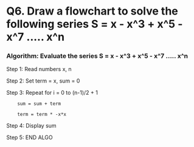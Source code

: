 # Q6. Draw a flowchart to solve the following series S = x - x^3 + x^5 - x^7 ..... x^n

### Algorithm: Evaluate the series S = x - x^3 + x^5 - x^7 ..... x^n

Step 1: Read numbers x, n

Step 2: Set term = x, sum = 0

Step 3: Repeat for i = 0 to (n-1)/2 + 1

        sum = sum + term

        term = term * -x*x

Step 4: Display sum

Step 5: END ALGO